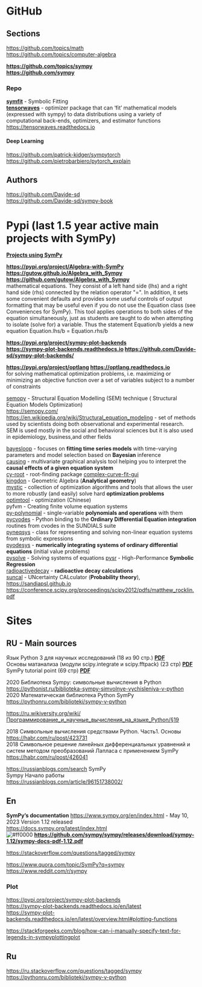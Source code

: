 # GitHub
## Sections
https://github.com/topics/math            
https://github.com/topics/computer-algebra                  

**https://github.com/topics/sympy**                   
**https://github.com/sympy**                   

### Repo 
**[symfit](https://github.com/tBuLi/symfit)** - Symbolic Fitting               
**[tensorwaves](https://github.com/ComPWA/tensorwaves)** -  optimizer package that can ‘fit’ mathematical models (expressed with sympy) to data distributions using a variety of computational back-ends, optimizers, and estimator functions            
https://tensorwaves.readthedocs.io                    

#### Deep Learning 
https://github.com/patrick-kidger/sympytorch                  
https://github.com/pietrobarbiero/pytorch_explain                         

## Authors                       
https://github.com/Davide-sd                 
https://github.com/Davide-sd/sympy-book                        

# Pypi (last 1.5 year active main projects with SymPy)                                       
**[Projects using SymPy](https://www.sympy.org/en/index.html)**                  
              
**https://pypi.org/project/Algebra-with-SymPy**     
**https://gutow.github.io/Algebra_with_Sympy**      **https://github.com/gutow/Algebra_with_Sympy**         
mathematical equations. They consist of a left hand side (lhs) and a right hand side (rhs) connected by the relation operator "=". 
In addition, it sets some convenient defaults and provides some useful controls of output formatting that may be useful even 
if you do not use the Equation class (see Conveniences for SymPy).
This tool applies operations to both sides of the equation simultaneously, 
just as students are taught to do when attempting to isolate (solve for) a variable. 
Thus the statement Equation/b yields a new equation Equation.lhs/b = Equation.rhs/b

**https://pypi.org/project/sympy-plot-backends**                          
**https://sympy-plot-backends.readthedocs.io           https://github.com/Davide-sd/sympy-plot-backends/**             

 **https://pypi.org/project/optlang    https://optlang.readthedocs.io**         
 for solving mathematical optimization problems, i.e. maximizing or minimizing an objective function over a set of variables subject to a number of constraints               

[semopy](https://pypi.org/project/semopy/) - Structural Equation Modelling (SEM) technique ( Structural Equation Models Optimization)             
https://semopy.com/                
https://en.wikipedia.org/wiki/Structural_equation_modeling - set of methods used by scientists doing both observational and experimental research. 
SEM is used mostly in the social and behavioral sciences but it is also used in epidemiology, business,and other fields


[bayesloop](https://pypi.org/project/bayesloop/) - focuses on **fitting time series models** with time-varying parameters and model selection based on **Bayesian** inference            
[causing](https://pypi.org/project/causing/) -  multivariate graphical analysis tool helping you to interpret the **causal effects of a given equation system**                 
[cy-root](https://pypi.org/project/cy-root/) -  root-finding package
[complex-curve-fit-gui](https://pypi.org/project/complex-curve-fit-gui/)                   
[kingdon](https://pypi.org/project/kingdon/) - Geometric Algebra (**Analytical geometry**)                               
[mystic](https://pypi.org/project/mystic/) - collection of optimization algorithms and tools that allows the user to more robustly (and easily) solve hard **optimization problems**                        
[optimtool](https://pypi.org/project/optimtool/) - optimization (Chinese)                           
pyfvm - Creating finite volume equation systems                         
[py-polynomial](https://pypi.org/project/py-polynomial/) - single-variable **polynomials and operations** with them                                           
[pycvodes](https://pypi.org/project/pycvodes) -  Python binding to the **Ordinary Differential Equation integration** routines from cvodes in the SUNDIALS suite                 
[pyneqsys](https://pypi.org/project/pyneqsys/) -  class for representing and solving non-linear equation systems from symbolic expressions                      
[pyodesys](https://pypi.org/project/pyodesys) - **numerically integrating systems of ordinary differential equations** (initial value problems)                 
[pysolve](https://pypi.org/project/pysolve/) - Solving systems of equations
[pysr](https://pypi.org/project/pysr/) -  High-Performance **Symbolic Regression**                        
[radioactivedecay](https://pypi.org/project/radioactivedecay/)  - **radioactive decay calculations**      
[suncal](https://pypi.org/project/suncal/) -  UNcertainty CALculator (**Probability theory**),   https://sandiapsl.github.io  https://conference.scipy.org/proceedings/scipy2012/pdfs/matthew_rocklin.pdf                                 




# Sites    
## RU - Main sources
Язык Python 3 для научных исследований (18 из 90 стр.) [**PDF**](http://vgupetrova.ru/wp-content/uploads/2019/11/SymPy2017.pdf)               
Основы матанализа (модули scipy.integrate и scipy.fftpack) (23 стр) [**PDF**](http://www.osc.phys.msu.ru/mediawiki/upload/Khalili/calculus.pdf)            
SymPy tutorial point (69 стр) [**PDF**](https://www.tutorialspoint.com/sympy/sympy_tutorial.pdf)                      

2020 Библиотека Sympy: символьные вычисления в Python             
https://pythonist.ru/biblioteka-sympy-simvolnye-vychisleniya-v-python           
2020 Математическая библиотека Python SymPy            
https://pythonru.com/biblioteki/sympy-v-python              

https://ru.wikiversity.org/wiki/Программирование_и_научные_вычисления_на_языке_Python/§19              

2018 Символьные вычисления средствами Python. Часть1. Основы                    
https://habr.com/ru/post/423731                
2018 Символьное решение линейных дифференциальных уравнений и систем методом преобразований Лапласа c применением SymPy             
https://habr.com/ru/post/426041                 

https://russianblogs.com/search SymPy                  
Sympy Начало работы          
https://russianblogs.com/article/96151738002/              

## En
**SymPy’s documentation**
https://www.sympy.org/en/index.html - May 10, 2023 Version 1.12 released          
https://docs.sympy.org/latest/index.html          
![#ff0000](https://placehold.co/15x15/ff0000/ff0000.png) **https://github.com/sympy/sympy/releases/download/sympy-1.12/sympy-docs-pdf-1.12.pdf**

https://stackoverflow.com/questions/tagged/sympy                    
        
https://www.quora.com/topic/SymPy?q=sympy        
https://www.reddit.com/r/sympy          

### Plot
https://pypi.org/project/sympy-plot-backends             
https://sympy-plot-backends.readthedocs.io/en/latest                
https://sympy-plot-backends.readthedocs.io/en/latest/overview.html#plotting-functions                

https://stackforgeeks.com/blog/how-can-i-manually-specify-text-for-legends-in-sympyplottingplot                 


## Ru       
https://ru.stackoverflow.com/questions/tagged/sympy               
https://pythonru.com/biblioteki/sympy-v-python               


